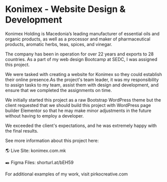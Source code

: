 # Konimex - Website Design & Development  
Konimex Holding is Macedonia’s leading manufacturer of essential oils and organic products, as well as a processor and maker of pharmaceutical products, aromatic herbs, teas, spices, and vinegar.

The company has been in operation for over 22 years and exports to 28 countries. As a part of my web design Bootcamp at SEDC, I was assigned this project.

We were tasked with creating a website for Konimex so they could establish their online presence.As the project's team leader, it was my responsibility to assign tasks to my team, assist them with design and development, and ensure that we completed the assignments on time.

We initially started this project as a raw Bootstrap WordPress theme but the client requested that we should build this project with WordPress page builder Elementor so that he may make minor adjustments in the future without having to employ a developer.

We exceeded the client's expectations, and he was extremely happy with the final results.

See more information about this project here:

🌎 Live Site: konimex.com.mk

✒️ Figma Files: shorturl.at/bEH59

For additional examples of my work, visit pirkocreative.com
